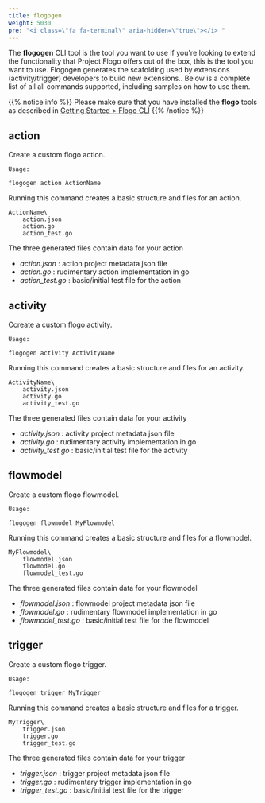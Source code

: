 ```yaml
---
title: flogogen
weight: 5030
pre: "<i class=\"fa fa-terminal\" aria-hidden=\"true\"></i> "
---
```


The **flogogen** CLI tool is the tool you want to use if you're looking to extend the functionality that Project Flogo offers out of the box, this is the tool you want to use. Flogogen generates the scafolding used by extensions (activity/trigger) developers to build new extensions.. Below is a complete list of all all commands supported, including samples on how to use them.

{{% notice info %}}
Please make sure that you have installed the **flogo** tools as described in [Getting Started > Flogo CLI](../../getting-started/getting-started-cli/)
{{% /notice %}}

## action
Create a custom flogo action.
```
Usage: 

flogogen action ActionName
```	 

Running this command creates a basic structure and files for an action.

```
ActionName\
	action.json
	action.go
	action_test.go
```
The three generated files contain data for your action

* *action.json* : action project metadata json file
* *action.go*   : rudimentary action implementation in go
* *action_test.go* : basic/initial test file for the action

## activity
Ccreate a custom flogo activity.
```
Usage:

flogogen activity ActivityName
``` 

Running this command creates a basic structure and files for an activity.

```
ActivityName\
	activity.json
	activity.go
	activity_test.go
```

The three generated files contain data for your activity

* *activity.json* : activity project metadata json file
* *activity.go*   : rudimentary activity implementation in go
* *activity_test.go* : basic/initial test file for the activity

## flowmodel
Create a custom flogo flowmodel.
```
Usage:

flogogen flowmodel MyFlowmodel
``` 

Running this command creates a basic structure and files for a flowmodel.

```
MyFlowmodel\
	flowmodel.json
	flowmodel.go
	flowmodel_test.go
```

The three generated files contain data for your flowmodel

- *flowmodel.json* : flowmodel project metadata json file
- *flowmodel.go*   : rudimentary flowmodel implementation in go
- *flowmodel_test.go* : basic/initial test file for the flowmodel

## trigger
Create a custom flogo trigger.
```
Usage:

flogogen trigger MyTrigger
```

Running this command creates a basic structure and files for a trigger.

```
MyTrigger\
	trigger.json
	trigger.go
	trigger_test.go
```

The three generated files contain data for your trigger

- *trigger.json* : trigger project metadata json file
- *trigger.go*   : rudimentary trigger implementation in go
- *trigger_test.go* : basic/initial test file for the trigger